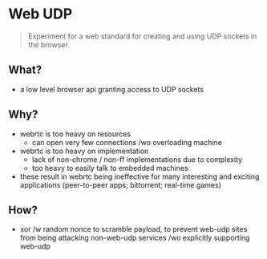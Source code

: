 # Web UDP
> Experiment for a web standard for creating and using UDP sockets in the browser.

## What?

- a low level browser api granting access to UDP sockets

## Why?

- webrtc is too heavy on resources
  - can open very few connections /wo overloading machine
- webrtc is too heavy on implementation
  - lack of non-chrome / non-ff implementations due to complexity
  - too heavy to easily talk to embedded machines
- these result in webrtc being ineffective for many interesting and exciting
  applications (peer-to-peer apps; bittorrent; real-time games)

## How?

- xor /w random nonce to scramble payload, to prevent web-udp sites from being
  attacking non-web-udp services /wo explicitly supporting web-udp

